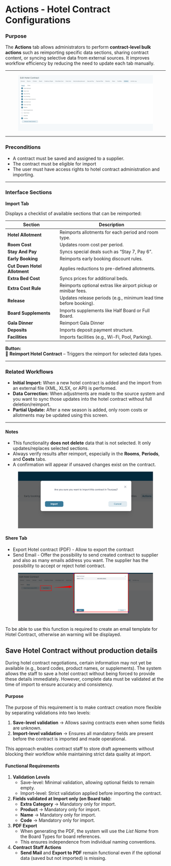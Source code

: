 # Actions - Hotel Contract Configurations

### Purpose

The **Actions** tab allows administrators to perform **contract-level bulk actions** such as reimporting specific data sections, sharing contract content, or syncing selective data from external sources. It improves workflow efficiency by reducing the need to update each tab manually.

***

<figure><img src="../.gitbook/assets/image (8) (1) (1).png" alt=""><figcaption></figcaption></figure>

***

### Preconditions

* A contract must be saved and assigned to a supplier.
* The contract must be eligible for import&#x20;
* The user must have access rights to hotel contract administration and importing.

***

### Interface Sections

**Import Tab**

Displays a checklist of available sections that can be reimported:

| Section                      | Description                                                       |
| ---------------------------- | ----------------------------------------------------------------- |
| **Hotel Allotment**          | Reimports allotments for each period and room type.               |
| **Room Cost**                | Updates room cost per period.                                     |
| **Stay And Pay**             | Syncs special deals such as “Stay 7, Pay 6”.                      |
| **Early Booking**            | Reimports early booking discount rules.                           |
| **Cut Down Hotel Allotment** | Applies reductions to pre-defined allotments.                     |
| **Extra Bed Cost**           | Syncs prices for additional beds.                                 |
| **Extra Cost Rule**          | Reimports optional extras like airport pickup or minibar fees.    |
| **Release**                  | Updates release periods (e.g., minimum lead time before booking). |
| **Board Supplements**        |  Imports supplements like Half Board or Full Board.               |
| **Gala Dinner**              | Reimport Gala Dinner                                              |
| **Deposits**                 | Imports deposit payment structure.                                |
| **Facilities**               | Imports facilities (e.g., Wi-Fi, Pool, Parking).                  |

**Button:**\
🔁 **Reimport Hotel Contract** – Triggers the reimport for selected data types.

***

### Related Workflows

* **Initial Import:** When a new hotel contract is added and the import from an external file (XML, XLSX, or API) is performed.
* **Data Correction:** When adjustments are made to the source system and you want to sync those updates into the hotel contract without full deletion/reimport.
* **Partial Update:** After a new season is added, only room costs or allotments may be updated using this screen.

***

#### Notes

* This functionality **does not delete** data that is not selected. It only updates/replaces selected sections.
* Always verify results after reimport, especially in the **Rooms**, **Periods**, and **Costs** tabs.
* A confirmation will appear if unsaved changes exist on the contract.

<figure><img src="../.gitbook/assets/image (9) (1) (1).png" alt=""><figcaption></figcaption></figure>

#### Shere Tab

* Export Hotel contract (PDF) - Allow to export the contract
* Send Email - Offer the possibility to send created contract to supplier and also as many emails address you want. The supplier has the possibility to accept or reject hotel contract.

<figure><img src="../.gitbook/assets/image (11) (1) (1).png" alt=""><figcaption></figcaption></figure>

To be able to use this function is required to create an email template for Hotel Contract, otherwise an warning will be displayed.

## Save Hotel Contract without production details

During hotel contract negotiations, certain information may not yet be available (e.g., board codes, product names, or supplements). The system allows the staff to save a hotel contract without being forced to provide these details immediately. However, complete data must be validated at the time of import to ensure accuracy and consistency.

#### Purpose

The purpose of this requirement is to make contract creation more flexible by separating validations into two levels:

1. **Save-level validation** → Allows saving contracts even when some fields are unknown.
2. **Import-level validation** → Ensures all mandatory fields are present before the contract is imported and made operational.

This approach enables contract staff to store draft agreements without blocking their workflow while maintaining strict data quality at import.

#### Functional Requirements

1. **Validation Levels**
   * Save-level: Minimal validation, allowing optional fields to remain empty.
   * Import-level: Strict validation applied before importing the contract.
2. **Fields validated at Import only (on Board tab):**
   * **Extra Category** → Mandatory only for import.
   * **Product** → Mandatory only for import.
   * **Name** → Mandatory only for import.
   * **Code** → Mandatory only for import.
3. **PDF Export**
   * When generating the PDF, the system will use the _List Name_ from the Board Types for board references.
   * This ensures independence from individual naming conventions.
4. **Contract Staff Actions**
   * **Send Mail** and **Export to PDF** remain functional even if the optional data (saved but not imported) is missing.
